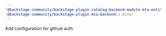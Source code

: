 ```yaml
---
'@backstage-community/backstage-plugin-catalog-backend-module-mta-entity-provider': minor
'@backstage-community/backstage-plugin-mta-backend': minor
---
```


Add configuration for github auth
